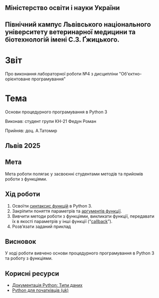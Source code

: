 ## Міністерство освіти і науки України

## Північний кампус Львівського національного університету ветеринарної медицини та біотехнологій імені С.З. Ґжицького.

# Звіт
Про виконання лабораторної роботи №4 з дисципліни "Об'єктно-орієнтоване програмування"

# Тема
Основи процедурного програмування в Python 3

Виконав: студент групи КН-21 Федун Роман

Прийняв: доц. А.Татомир

## Львів 2025

## Мета
Мета роботи полягає у засвоєнні студентами методів та прийомів роботи з
функціями.


## Хід роботи

1. Освоїти [синтаксис функцій](sintax.py) в Python 3.
2. Закріпити поняття параметрів та [аргументів функції](argumentf.py).
3. Вивчити методи роботи з функціями, викликати функції, передавати їх
в якості параметрів у інші функції (“[callback](callback.py)”).
4. Розв’язати заданий приклад

## Висновок

У ході роботи вивчено основи процедурного програмування в Python 3 та роботу з функціями.

## Корисні ресурси

- [Документація Python: Типи даних](https://www.learnpython.org/en/Variables_and_Types)
- [Python для початківців (uk)](https://uk.wikipedia.org/wiki/Python)